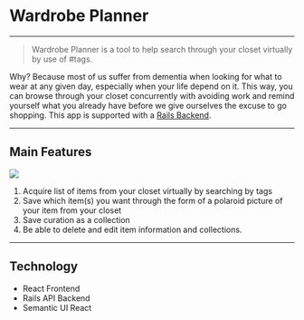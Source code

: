# Wardrobe Planner

----
> Wardrobe Planner is a tool to help search through your closet virtually by use of #tags.

Why? Because most of us suffer from dementia when looking for what to wear at any given day, especially when your life depend on it. This way, you can browse through your closet concurrently with avoiding work and remind yourself what you already have before we give ourselves the excuse to go shopping. This app is supported with a [Rails Backend](https://github.com/Runnantina/wardrobe-planner-api).

----

## Main Features

![](http://g.recordit.co/FebjLkmNRw.gif)


1. Acquire list of items from your closet virtually by searching by tags
2. Save which item(s) you want through the form of a polaroid picture of your item from your closet
3. Save curation as a collection
4. Be able to delete and edit item information and collections.

----

## Technology

* React Frontend
* Rails API Backend
* Semantic UI React
